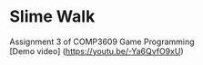 # Slime Walk

Assignment 3 of COMP3609 Game Programming  
[Demo video] (https://youtu.be/-Ya6QvfO9xU)  
